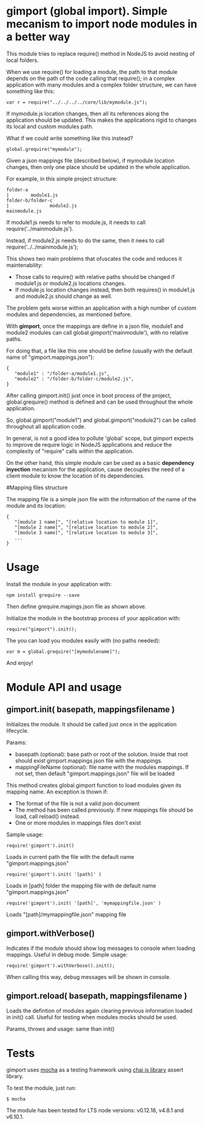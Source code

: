 # gimport (global import). Simple mecanism to import node modules in a better way

This module tries to replace require() method in NodeJS to avoid nesting of local folders.

When we use require() for loading a module, the path to that module depends on the path of the code calling that require(); in a complex application with many modules and a complex folder structure, we can have something like this:

	var r = require("../../../../core/lib/mymodule.js");

If mymodule.js location changes, then all its references along the application should be updated. This makes the applications rigid to changes its local and custom modules path.

What if we could write something like this instead?

	global.grequire("mymodule");

Given a json mappings file (described below), if mymodule location changes, then only one place should be updated in the whole application.

For example, in this simple project structure:

	folder-a
	|        module1.js
	folder-b/folder-c
	|               module2.js
	mainmodule.js
	
If module1.js needs to refer to module.js, it needs to call require('../mainmodule.js').

Instead, if module2.js needs to do the same, then it nees to call require('../../mainmodule.js');

This shows two main problems that ofuscates the code and reduces it maintenability:

- Those calls to require() with relative paths should be changed if module1.js or module2.js locations changes.
- If module.js location changes instead, then both requires() in module1.js and module2.js should change as well.
 
The problem gets worse within an application with a high number of custom modules and dependencies, as mentioned before.

With **gimport**, once the mappings are define in a json file, module1 and module2 modules can call global.gimport('mainmodule'), with no relative paths.

For doing that, a file like this one should be define (usually with the default name of "gimport.mappings.json"):

	{
	   "module1" : "/folder-a/module1.js",
	   "module2" : "/folder-b/folder-c/module2.js",
	}
	
After calling gimport.init() just once in boot process of the project, global.grequire() method is defined and can be used throughout the whole application.

So, global.gimport("module1") and global.gimport("module2") can be called throughout all application code.

In general, is not a good idea to pollute 'global' scope, but gimport expects to improve de require logic in NodeJS applications and reduce the complexity of "require" calls within the application.

On the other hand, this simple module can be used as a basic **dependency inyection** mecanism for the application, cause decouples the need of a client module to know the location of its dependencies.

#Mapping files structure

The mapping file is a simple json file with the information of the name of the module and its location:

	{
	   "[module 1 name]", "[relative location to module 1]",
	   "[module 2 name]", "[relative location to module 2]",
	   "[module 3 name]", "[relative location to module 3]",
	   ...  
	}
	
# Usage

Install the module in your application with:

	npm install grequire --save

Then define grequire.mapings.json file as shown above.

Initialize the module in the bootstrap process of your application with:

	require("gimport").init();

The you can load you modules easily with (no paths needed):

	var m = global.grequire("[mymodulename]");

And enjoy!

# Module API and usage

## gimport.init( basepath, mappingsfilename )

Initializes the module. It should be called just once in the application lifecycle.

Params:

- basepath (optional): base path or root of the solution. Inside that root should exist gimport.mappings.json file with the mappings.
- mappingFileName (optional): file name with the modules mappings. If not set, then default "gimport.mappings.json" file will be loaded

This method creates global.gimport function to load modules given its mapping name. An exception is thown if:

- The format of the file is not a valid json document
- The method has been called previously. If new mappings file should be load, call reload() instead.
- One or more modules in mappings files don't exist

 Sample usage:
 
	require('gimport').init()

Loads in current path the file with the default name "gimport.mappings.json"

	require('gimport').init( '[path]' )

Loads in [path] folder the mapping file with de default name "gimport.mappings.json"
 
	require('gimport').init( '[path]', 'mymappingfile.json' )
	
Loads "[path]/mymappingfile.json" mapping file

## gimport.withVerbose()

Indicates if the module should show log messages to console when loading mappings.
Useful in debug mode. Simple usage:

	require('gimport').withVerbose().init();

When calling this way, debug messages will be shown in console.

## gimport.reload( basepath, mappingsfilename )

Loads the defintion of modules again clearing previous information loaded in init() call. Useful for testing when modules mocks should be used.

Params, throws and usage: same than init()

# Tests

gimport uses [mocha](https://mochajs.org/) as a testing framework using [chai js library](http://chaijs.com/) assert library.

To test the module, just run:

	$ mocha

The module has been tested for LTS node versions: v0.12.18, v4.8.1 and v6.10.1.
